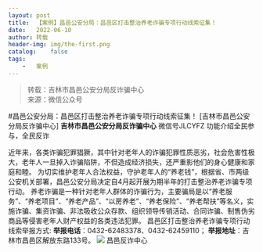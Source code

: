 ```yaml
---
layout:	post
title:	【案例】昌邑公安分局：昌邑区打击整治养老诈骗专项行动线索征集！
date:	2022-06-10
author:	转载
header-img:	img/the-first.png
catalog:	false
tags:
	-	案例
---
```


<blockquote><p>转载：吉林市昌邑公安分局反诈骗中心<br>
来源：微信公众号</p></blockquote>

#昌邑公安分局：昌邑区打击整治养老诈骗专项行动线索征集！
[吉林市昌邑公安分局反诈骗中心]
**吉林市昌邑公安分局反诈骗中心**
微信号JLCYFZ
功能介绍全民参与，全民反诈

近年来，各类诈骗犯罪猖獗，其中针对老年人的诈骗犯罪性质恶劣，社会危害性极大，老年人一旦掉入诈骗陷阱，不但造成经济损失，还严重影他们的身心健康和家庭和睦。
为切实维护老年人合法权益，守护老年人的“养老钱”，根据省、市两级公安机关部署，昌邑公安分局决定自4月起开展为期半年的打击整治养老诈骗专项行动。
养老诈骗是一种针对老年人群体的诈骗行为，主要骗局是以“养老服务”、“养老项目”、“养老产品”、“以房养老”、“养老保险”、“养老帮扶”等名义，实施诈骗、集资诈骗、非法吸收公众存款、组织领导传销活动、合同诈骗、制售伪劣商品等侵害老年人财产权益的各类违法犯罪。
昌邑区打击整治养老诈骗专项行动线索举报方式:
**举报电话**：0432-62483378、0432-62459110；
**举报地址**：吉林市昌邑区解放东路133号。
![]({{site.baseurl}}/postimg/7f48KExj8S5r2SoPGyAOBicw10ceBIVvVyAZKyXZwOMhprgf3NnMPSWTyzkYmZdk4yWdHpCzz9cCQXib3ubBvAOA.jpeg)
昌邑反诈中心
